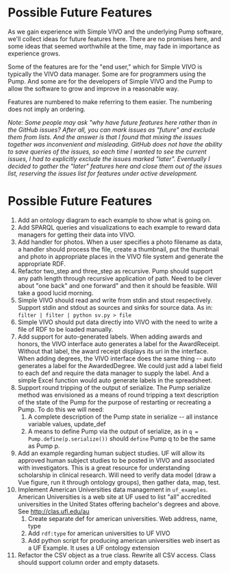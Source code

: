 # Possible Future Features

As we gain experience with Simple VIVO and the underlying Pump software, we'll collect ideas for future features here.  There are no promises here, and some ideas that seemed worthwhile at the time, may fade in importance as experience grows.

Some of the features are for the "end user," which for Simple VIVO is typically the VIVO data manager.  Some are for programmers using the Pump.  And some are for the developers of Simple VIVO and the Pump to allow the software to grow and improve in a reasonable way.

Features are numbered to make referring to them easier.  The numbering does not imply an ordering.

*Note:  Some people may ask "why have future features here rather than in the GitHub issues?  After all, you can mark issues as "future" and exclude them from lists.  And the answer is that I found that mixing the issues together was inconvenient and misleading.  GitHub does not have the ability to save queries of the issues, so each time I wanted to see the current issues, I had to explicitly exclude the issues marked "later".  Eventually I decided to gather the "later" features here and close them out of the issues list, reserving the 
issues list for features under active development.*

# Possible Future Features

1. Add an ontology diagram to each example to show what is going on.
1. Add SPARQL queries and visualizations to each example to reward data managers for getting their data into VIVO.
1. Add handler for photos. When a user specifies a photo filename as data, a handler should process the file, create a thumbnail, put the thumbnail and photo in appropriate places in the VIVO file system and generate the appropriate RDF.
1. Refactor two_step and three_step as recursive.  Pump should support any path length through recursive application of path. Need to be clever about "one back" and one forward" and then it should be feasible. Will take a good lucid morning.
1. Simple VIVO should read and write from stdin and stout respectively.  Support stdin and stdout as sources and sinks for source data.  As in: `filter | filter | python sv.py > file`
1. Simple VIVO should put data directly into VIVO with the need to write a file of RDF to be loaded manually.
1. Add support for auto-generated labels.  When adding awards and honors, the VIVO interface auto generates a label for the AwardReceipt.  Without that label, the award receipt displays its uri in the interface. When adding degrees, the VIVO interface does the same thing -- auto generates a label for the AwardedDegree.  We could just add a label field to each def and require the data manager to supply the label.  And a simple Excel function would auto generate labels in the spreadsheet. 
1. Support round tripping of the output of serialize.  The Pump serialize method was envisioned as a means of round tripping a text description of the state of the Pump for the purpose of restarting or recreating a Pump. To do this we will need:
    1. A complete description of the Pump state in serialize -- all instance variable values, update_def
    1. A means to define Pump via the output of serialize, as in `q = Pump.define(p.serialize())` should `define` Pump q to be the same as Pump p.
1. Add an example regarding human subject studies.  UF will allow its approved human subject studies to be posted in VIVO and associated with investigators.  This is a  great resource for understanding scholarship in clinical research.  Will need to verify data model (draw a Vue figure, run it through ontology groups), then gather data, map, test.
1. Implement American Universities data management in `uf_examples`. American Universities is a web site at UF used to list "all" accredited universities in the United States offering bachelor's degrees and above.  See http://clas.ufl.edu/au 
    1. Create separate def for american universities.  Web address, name, type
    2. Add `rdf:type` for american universities to UF VIVO
    3. Add python script for producing american universities web insert as a UF Example. It uses a UF ontology extension
1. Refactor the CSV object as a true class.  Rewrite all CSV access.  Class should support column order and empty datasets.
